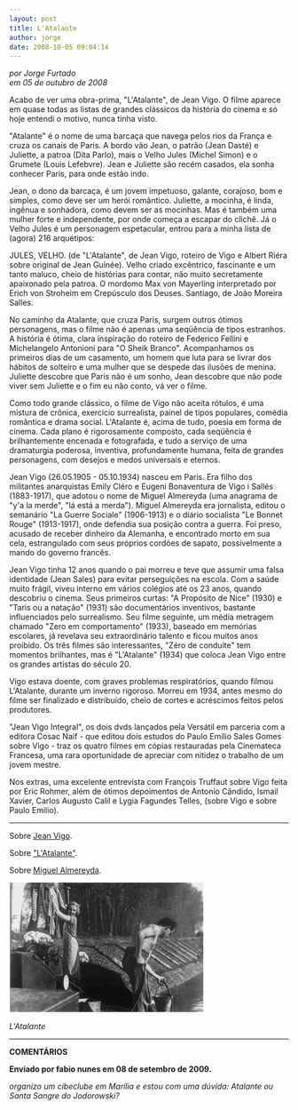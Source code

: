 ```yaml
---
layout: post
title: L'Atalante
author: jorge
date: 2008-10-05 09:04:14
---
```

*por Jorge Furtado*\
*em 05 de outubro de 2008*

Acabo de ver uma obra-prima, "L'Atalante", de Jean Vigo. O filme aparece em quase todas as listas de grandes clássicos da história do cinema e só hoje entendi o motivo, nunca tinha visto.

"Atalante" é o nome de uma barcaça que navega pelos rios da França e cruza os canais de Paris. A bordo vão Jean, o patrão (Jean Dasté) e Juliette, a patroa (Dita Parlo), mais o Velho Jules (Michel Simon) e o Grumete (Louis Lefebvre). Jean e Juliette são recém casados, ela sonha conhecer Paris, para onde estão indo.

Jean, o dono da barcaça, é um jovem impetuoso, galante, corajoso, bom e simples, como deve ser um herói romântico. Juliette, a mocinha, é linda, ingênua e sonhadora, como devem ser as mocinhas. Mas é também uma mulher forte e independente, por onde começa a escapar do clichê. Já o Velho Jules é um personagem espetacular, entrou para a minha lista de (agora) 216 arquétipos:

JULES, VELHO. (de  "L'Atalante", de Jean Vigo, roteiro de Vigo e Albert Riéra sobre original de Jean Guinée). Velho criado excêntrico, fascinante e um tanto maluco, cheio de histórias para contar, não muito secretamente apaixonado pela patroa. O mordomo Max von Mayerling interpretado por Erich von Stroheim em Crepúsculo dos Deuses. Santiago, de João Moreira Salles.

No caminho da Atalante, que cruza Paris, surgem outros ótimos personagens, mas o filme não é apenas uma seqüência de tipos estranhos. A história é ótima, clara inspiração do roteiro de Federico Fellini e Michelangelo Antonioni para "O Sheik Branco". Acompanhamos os primeiros dias de um casamento, um homem que luta para se livrar dos hábitos de solteiro e uma mulher que se despede das ilusões de menina. Juliette descobre que Paris não é um sonho, Jean descobre que não pode viver sem Juliette e o fim eu não conto, vá ver o filme.

Como todo grande clássico, o filme de Vigo não aceita rótulos, é uma mistura de crônica, exercício surrealista, painel de tipos populares, comédia romântica e drama social. L'Atalante é, acima de tudo, poesia em forma de cinema. Cada plano é rigorosamente composto, cada seqüência é brilhantemente encenada e fotografada, e tudo a serviço de uma dramaturgia poderosa, inventiva, profundamente humana, feita de grandes personagens, com desejos e medos universais e eternos.

Jean Vigo (26.05.1905 - 05.10.1934) nasceu em Paris. Era filho dos militantes anarquistas Emily Cléro e Eugeni Bonaventura de Vigo i Sallés (1883-1917), que adotou o nome de Miguel Almereyda (uma anagrama de "y'a la merde", "lá está a merda"). Miguel Almereyda era jornalista, editou o semanário "La Guerre Sociale" (1906-1913) e o diário socialista "Le Bonnet Rouge" (1913-1917), onde defendia sua posição contra a guerra. Foi preso, acusado de receber dinheiro da Alemanha, e encontrado morto em sua cela, estrangulado com seus próprios cordões de sapato, possivelmente a mando do governo francês.

Jean Vigo tinha 12 anos quando o pai morreu e teve que assumir uma falsa identidade (Jean Sales) para evitar perseguições na escola. Com a saúde muito frágil, viveu interno em vários colégios até os 23 anos, quando descobriu o cinema. Seus primeiros curtas: "A Propósito de Nice" (1930) e "Taris ou a natação" (1931) são documentários inventivos, bastante influenciados pelo surrealismo. Seu filme seguinte, um média metragem chamado "Zero em comportamento" (1933), baseado em memórias escolares, já revelava seu extraordinário talento e ficou muitos anos proibido. Os três filmes são interessantes, "Zéro de conduite" tem momentos brilhantes, mas é "L'Atalante" (1934) que coloca Jean Vigo entre os grandes artistas do século 20.

Vigo estava doente, com graves problemas respiratórios, quando filmou L'Atalante, durante um inverno rigoroso. Morreu em 1934, antes mesmo do filme ser finalizado e distribuído, cheio de cortes e acréscimos feitos pelos produtores.

"Jean Vigo Integral", os dois dvds lançados pela Versátil em parceria com a editora Cosac Naif  - que editou dois estudos do Paulo Emílio Sales Gomes sobre Vigo - traz os quatro filmes em cópias restauradas pela Cinemateca Francesa, uma rara oportunidade de apreciar com nitidez o trabalho de um jovem mestre.

Nos extras, uma excelente entrevista com François Truffaut sobre Vigo feita por Eric Rohmer, além de ótimos depoimentos de Antonio Cândido, Ismail Xavier, Carlos Augusto Calil e Lygia Fagundes Telles, (sobre Vigo e sobre Paulo Emilio).

- - -

Sobre [Jean Vigo](http://en.wikipedia.org/wiki/Jean_Vigo).

Sobre ["L'Atalante"](http://us.imdb.com/title/tt0024844/).

Sobre [Miguel Almereyda](http://www.findagrave.com/cgi-bin/fg.cgi?page=gr&GRid=8649050).

![](/uploads/atalante.jpg)

*L'Atalante*

- - -

**COMENTÁRIOS**

**Enviado por fabio nunes em 08 de setembro de 2009.**

*organizo um cibeclube em Marília e estou com uma dúvida: Atalante ou Santa Sangre do Jodorowski?*